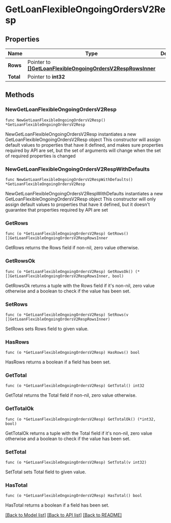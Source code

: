 # GetLoanFlexibleOngoingOrdersV2Resp

## Properties

Name | Type | Description | Notes
------------ | ------------- | ------------- | -------------
**Rows** | Pointer to [**[]GetLoanFlexibleOngoingOrdersV2RespRowsInner**](GetLoanFlexibleOngoingOrdersV2RespRowsInner.md) |  | [optional] 
**Total** | Pointer to **int32** |  | [optional] 

## Methods

### NewGetLoanFlexibleOngoingOrdersV2Resp

`func NewGetLoanFlexibleOngoingOrdersV2Resp() *GetLoanFlexibleOngoingOrdersV2Resp`

NewGetLoanFlexibleOngoingOrdersV2Resp instantiates a new GetLoanFlexibleOngoingOrdersV2Resp object
This constructor will assign default values to properties that have it defined,
and makes sure properties required by API are set, but the set of arguments
will change when the set of required properties is changed

### NewGetLoanFlexibleOngoingOrdersV2RespWithDefaults

`func NewGetLoanFlexibleOngoingOrdersV2RespWithDefaults() *GetLoanFlexibleOngoingOrdersV2Resp`

NewGetLoanFlexibleOngoingOrdersV2RespWithDefaults instantiates a new GetLoanFlexibleOngoingOrdersV2Resp object
This constructor will only assign default values to properties that have it defined,
but it doesn't guarantee that properties required by API are set

### GetRows

`func (o *GetLoanFlexibleOngoingOrdersV2Resp) GetRows() []GetLoanFlexibleOngoingOrdersV2RespRowsInner`

GetRows returns the Rows field if non-nil, zero value otherwise.

### GetRowsOk

`func (o *GetLoanFlexibleOngoingOrdersV2Resp) GetRowsOk() (*[]GetLoanFlexibleOngoingOrdersV2RespRowsInner, bool)`

GetRowsOk returns a tuple with the Rows field if it's non-nil, zero value otherwise
and a boolean to check if the value has been set.

### SetRows

`func (o *GetLoanFlexibleOngoingOrdersV2Resp) SetRows(v []GetLoanFlexibleOngoingOrdersV2RespRowsInner)`

SetRows sets Rows field to given value.

### HasRows

`func (o *GetLoanFlexibleOngoingOrdersV2Resp) HasRows() bool`

HasRows returns a boolean if a field has been set.

### GetTotal

`func (o *GetLoanFlexibleOngoingOrdersV2Resp) GetTotal() int32`

GetTotal returns the Total field if non-nil, zero value otherwise.

### GetTotalOk

`func (o *GetLoanFlexibleOngoingOrdersV2Resp) GetTotalOk() (*int32, bool)`

GetTotalOk returns a tuple with the Total field if it's non-nil, zero value otherwise
and a boolean to check if the value has been set.

### SetTotal

`func (o *GetLoanFlexibleOngoingOrdersV2Resp) SetTotal(v int32)`

SetTotal sets Total field to given value.

### HasTotal

`func (o *GetLoanFlexibleOngoingOrdersV2Resp) HasTotal() bool`

HasTotal returns a boolean if a field has been set.


[[Back to Model list]](../README.md#documentation-for-models) [[Back to API list]](../README.md#documentation-for-api-endpoints) [[Back to README]](../README.md)


